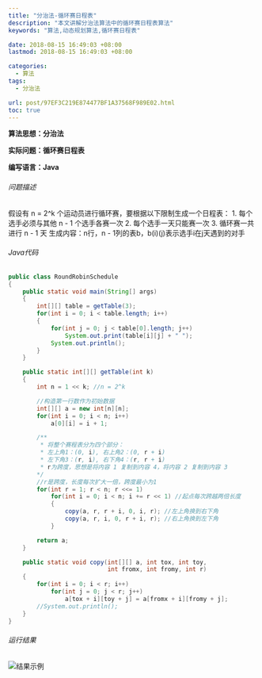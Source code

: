 ```yaml
---
title: "分治法-循环赛日程表"
description: "本文讲解分治法算法中的循环赛日程表算法"
keywords: "算法,动态规划算法,循环赛日程表"

date: 2018-08-15 16:49:03 +08:00
lastmod: 2018-08-15 16:49:03 +08:00

categories:
  - 算法
tags:
  - 分治法

url: post/97EF3C219E874477BF1A37568F989E02.html
toc: true
---
```


**算法思想：分治法**

**实际问题：循环赛日程表**

**编写语言：Java**

<!--More-->

###### 问题描述

假设有 n = 2^k 个运动员进行循环赛，要根据以下限制生成一个日程表：
    1. 每个选手必须与其他 n - 1 个选手各赛一次
    2. 每个选手一天只能赛一次
    3. 循环赛一共进行 n - 1 天
生成内容：n行，n - 1列的表b，b(i)(j)表示选手i在j天遇到的对手

###### Java代码

```Java
public class RoundRobinSchedule
{
    public static void main(String[] args)
    {
        int[][] table = getTable(3);
        for(int i = 0; i < table.length; i++)
        {
            for(int j = 0; j < table[0].length; j++)
                System.out.print(table[i][j] + " ");
            System.out.println();
        }
    }

    public static int[][] getTable(int k)
    {
        int n = 1 << k; //n = 2^k

        //构造第一行数作为初始数据
        int[][] a = new int[n][n];
        for(int i = 0; i < n; i++)
            a[0][i] = i + 1;

        /**
         * 将整个赛程表分为四个部分：
         * 左上角1：(0, i), 右上角2：(0, r + i)
         * 左下角3：(r, i), 右下角4：(r, r + i)
         * r为跨度，思想是将内容 1 复制到内容 4，将内容 2 复制到内容 3
        */
        //r是跨度，长度每次扩大一倍，跨度最小为1
        for(int r = 1; r < n; r <<= 1)
            for(int i = 0; i < n; i += r << 1) //起点每次跨越两倍长度
            {
                copy(a, r, r + i, 0, i, r); //左上角换到右下角
                copy(a, r, i, 0, r + i, r); //右上角换到左下角
            }

        return a;
    }

    public static void copy(int[][] a, int tox, int toy,
                            int fromx, int fromy, int r)
    {
        for(int i = 0; i < r; i++)
            for(int j = 0; j < r; j++)
                a[tox + i][toy + j] = a[fromx + i][fromy + j];
        //System.out.println();
    }
}
```

###### 运行结果

![结果示例](/imgs/分治法-循环赛日程表.jpg)

